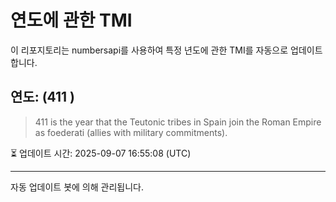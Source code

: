 
# 연도에 관한 TMI

이 리포지토리는 numbersapi를 사용하여 특정 년도에 관한 TMI를 자동으로 업데이트합니다.

## 연도: (411 )
> 411 is the year that the Teutonic tribes in Spain join the Roman Empire as foederati (allies with military commitments).

⏳ 업데이트 시간: 2025-09-07 16:55:08 (UTC)

---
자동 업데이트 봇에 의해 관리됩니다.
